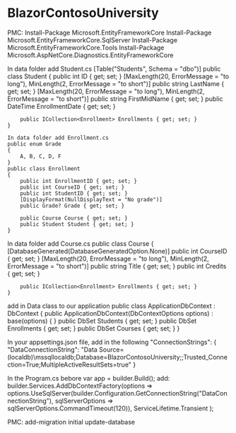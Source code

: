 # BlazorContosoUniversity

PMC:
Install-Package Microsoft.EntityFrameworkCore
Install-Package Microsoft.EntityFrameworkCore.SqlServer
Install-Package Microsoft.EntityFrameworkCore.Tools
Install-Package Microsoft.AspNetCore.Diagnostics.EntityFrameworkCore

In data folder add Student.cs
	[Table("Students", Schema = "dbo")]
    public class Student
    {
        public int ID { get; set; }
		[MaxLength(20, ErrorMessage = "to long"), MinLength(2, ErrorMessage = "to short")]
        public string LastName { get; set; }
		[MaxLength(20, ErrorMessage = "to long"), MinLength(2, ErrorMessage = "to short")]
        public string FirstMidName { get; set; }
        public DateTime EnrollmentDate { get; set; }

        public ICollection<Enrollment> Enrollments { get; set; }
    }
    
	In data folder add Enrollment.cs
	public enum Grade
    {
        A, B, C, D, F
    }
    public class Enrollment
    {
        public int EnrollmentID { get; set; }
        public int CourseID { get; set; }
        public int StudentID { get; set; }
        [DisplayFormat(NullDisplayText = "No grade")]
        public Grade? Grade { get; set; }

        public Course Course { get; set; }
        public Student Student { get; set; }
    }

In data folder add Course.cs
    public class Course
    {
        [DatabaseGenerated(DatabaseGeneratedOption.None)]
        public int CourseID { get; set; }
		[MaxLength(20, ErrorMessage = "to long"), MinLength(2, ErrorMessage = "to short")]
        public string Title { get; set; }
        public int Credits { get; set; }

        public ICollection<Enrollment> Enrollments { get; set; }
    }
	
add in Data class to our application
public class ApplicationDbContext : DbContext
{
    public ApplicationDbContext(DbContextOptions<ApplicationDbContext> options) : base(options)
    {
    }
	  public DbSet<Student> Students { get; set; }
    public DbSet<Enrollment> Enrollments { get; set; }
    public DbSet<Course> Courses { get; set; }
}

In your appsettings.json file, add in the following
"ConnectionStrings": {
    "DataConnectionString": "Data Source=(localdb)\\mssqllocaldb;Database=BlazorContosoUniversity;;Trusted_Connection=True;MultipleActiveResultSets=true"
  }

In the Program.cs bebore var app = builder.Build(); add:
builder.Services.AddDbContextFactory<ApplicationDbContext>(options =>
   options.UseSqlServer(builder.Configuration.GetConnectionString("DataConnectionString"), sqlServerOptions => sqlServerOptions.CommandTimeout(120)),
   ServiceLifetime.Transient
);
			

PMC:
add-migration initial
update-database

